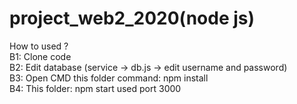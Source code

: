 # project_web2_2020(node js)
How to used ? <br>
B1: Clone code  <br>
B2: Edit database (service -> db.js -> edit username and password) <br>
B3: Open CMD this folder command: npm install <br>
B4: This folder: npm start used port 3000 <br>
